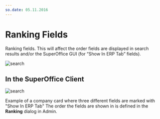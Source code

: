 ```yaml
---
so.date: 05.11.2016
---
```


# Ranking Fields

Ranking fields. This will affect the order fields are displayed in search results and/or the SuperOffice GUI (for “Show In ERP Tab” fields).

![search][img1]

## In the SuperOffice Client

![search][img2]

Example of a company card where three different fields are marked with "Show In ERP Tab"
The order the fields are shown in is defined in the **Ranking** dialog in Admin.

 <!-- Referenced images -->
[img1]: media/image008.jpg
[img2]: media/image009.png
